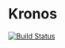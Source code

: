 # Kronos
[![Build Status](https://dev.azure.com/leighmorgan/Kronos/_apis/build/status/leighlmorgan.Kronos?branchName=master)](https://dev.azure.com/leighmorgan/Kronos/_build/latest?definitionId=1&branchName=master)
